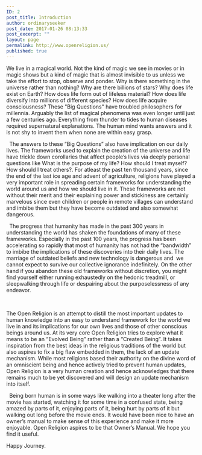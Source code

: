 ```yaml
---
ID: 2
post_title: Introduction
author: ordinaryseeker
post_date: 2017-01-26 08:13:33
post_excerpt: ""
layout: page
permalink: http://www.openreligion.us/
published: true
---
```

We live in a magical world. Not the kind of magic we see in movies or in magic shows but a kind of magic that is almost invisible to us unless we take the effort to stop, observe and ponder. Why is there something in the universe rather than nothing? Why are there billions of stars? Why does life exist on Earth? How does life form out of lifeless material? How does life diversify into millions of different species? How does life acquire consciousness? These "Big Questions" have troubled philosophers for millennia. Arguably the list of magical phenomena was even longer until just a few centuries ago. Everything from thunder to tides to human diseases required supernatural explanations. The human mind wants answers and it is not shy to invent them when none are within easy grasp.

&nbsp;
The answers to these “Big Questions” also have implication on our daily lives. The frameworks used to explain the creation of the universe and life have trickle down corollaries that affect people’s lives via deeply personal questions like What is the purpose of my life? How should I treat myself? How should I treat others?. For atleast the past ten thousand years, since the end of the last ice age and advent of agriculture, religions have played a very important role in spreading certain frameworks for understanding the world around us and how we should live in it. These frameworks are not without their merit and their explaining power and stickiness are certainly marvelous since even children or people in remote villages can understand and imbibe them but they have become outdated and also somewhat dangerous.

&nbsp;
The progress that humanity has made in the past 300 years in understanding the world has shaken the foundations of many of these frameworks. Especially in the past 100 years, the progress has been accelerating so rapidly that most of humanity has not had the “bandwidth” to imbibe the implications of these discoveries into their daily lives. The marriage of outdated beliefs and new technology is dangerous and  we cannot expect to survive our collective ignorance indefinitely. On the other hand if you abandon these old frameworks without discretion, you might find yourself either running exhaustedly on the hedonic treadmill, or sleepwalking through life or despairing about the purposelessness of any endeavor.

&nbsp;

The Open Religion is an attempt to distill the most important updates to human knowledge into an easy to understand framework for the world we live in and its implications for our own lives and those of other conscious beings around us. At its very core Open Religion tries to explore what it means to be an “Evolved Being” rather than a “Created Being”. It takes inspiration from the best ideas in the religious traditions of the world but also aspires to fix a big flaw embedded in them, the lack of an update mechanism. While most religions based their authority on the divine word of an omniscient being and hence actively tried to prevent human updates, Open Religion is a very human creation and hence acknowledges that there remains much to be yet discovered and will design an update mechanism into itself.

&nbsp;
Being born human is in some ways like walking into a theater long after the movie has started, watching it for some time in a confused state, being amazed by parts of it, enjoying parts of it, being hurt by parts of it but walking out long before the movie ends. It would have been nice to have an owner’s manual to make sense of this experience and make it more enjoyable. Open Religion aspires to be that Owner’s Manual. We hope you find it useful.

Happy Journey.

&nbsp;